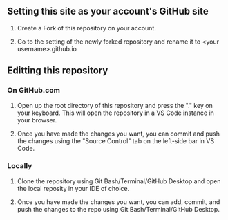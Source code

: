 ## Setting this site as your account's GitHub site

1. Create a Fork of this repository on your account.

2. Go to the setting of the newly forked repository and rename it to \<your username\>.github.io

## Editting this repository

### On GitHub.com

1. Open up the root directory of this repository and press the "." key on your keyboard. This will open the repository in a VS Code instance in your browser.

2. Once you have made the changes you want, you can commit and push the changes using the "Source Control" tab on the left-side bar in VS Code.

### Locally

1. Clone the repository using Git Bash/Terminal/GitHub Desktop and open the local reposity in your IDE of choice.

2. Once you have made the changes you want, you can add, commit, and push the changes to the repo using  Git Bash/Terminal/GitHub Desktop.



